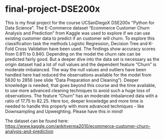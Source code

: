 # final-project-DSE200x
This is my final project for the course UCSanDiegoX DSE200x "Python for Data Science". The E-Commerce dataset “Ecommerce Customer Churn Analysis and Prediction” from Kaggle was used to explore if we can use existing customer data to predict if an customer will churn. To explore this classification task the methods Logistic Regression, Decision Tree and K-Fold Cross Validation have been used. The findings show accuracy scores from 0.811 to 0.940. Depending on the model the churn rate can be predicted fairly good. But a deeper dive into the data set is necessary as the origin dataset had a lot of null values and the dependent feature “Churn” is moderate imbalanced. The way the null values and outliers have been handled here had reduced the observations available for the model from 5630 to 2856 (see slide “Data Preparation and Cleaning”). Deeper knowledge is needed, that goes beyond this course and the time available, to use more advanced cleaning techniques to avoid such a huge loss of observations. The feature “Churn” has an moderate imbalanced data with a ratio of 17.75 to 82.25. Here too, deeper knowledge and more time is needed to handle this properly with more advanced techniques - like Downsampling and Upweighting. Please have this in mind!

The dataset can be found here:
https://www.kaggle.com/ankitverma2010/ecommerce-customer-churn-analysis-and-prediction

